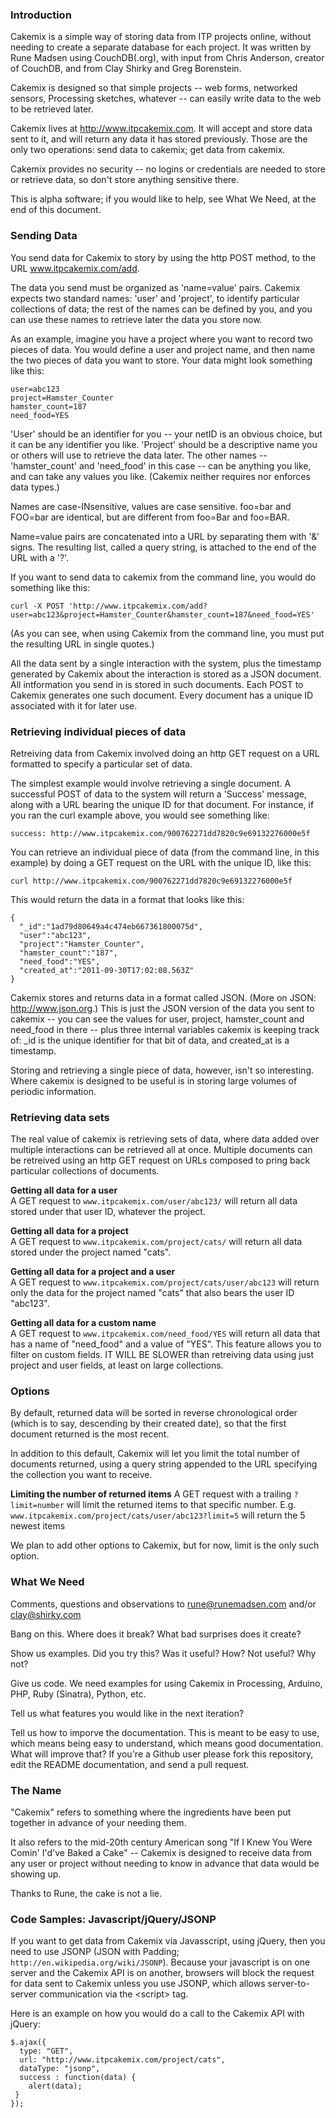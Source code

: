 ### Introduction

Cakemix is a simple way of storing data from ITP projects online, without needing to create a separate database for each project. It was written by Rune Madsen using CouchDB(.org), with input from Chris Anderson, creator of CouchDB, and from Clay Shirky and Greg Borenstein. 

Cakemix is designed so that simple projects -- web forms, networked sensors, Processing sketches, whatever -- can easily write data to the web to be retrieved later.

Cakemix lives at http://www.itpcakemix.com. It will accept and store data sent to it, and will return any data it has stored previously. Those are the only two operations: send data to cakemix; get data from cakemix.

Cakemix provides no security -- no logins or credentials are needed to store or retrieve data, so don't store anything sensitive there.

This is alpha software; if you would like to help, see What We Need, at the end of this document.

### Sending Data

You send data for Cakemix to story by using the http POST method, to the URL www.itpcakemix.com/add.

The data you send must be organized as 'name=value' pairs. Cakemix expects two standard names: 'user' and 'project', to identify particular collections of data; the rest of the names can be defined by you, and you can use these names to retrieve later the data you store now.

As an example, imagine you have a project where you want to record two pieces of data. You would define a user and project name, and then name the two pieces of data you want to store. Your data might look something like this:

    user=abc123
    project=Hamster_Counter
    hamster_count=187
    need_food=YES

'User' should be an identifier for you -- your netID is an obvious choice, but it can be any identifier you like. 'Project' should be a descriptive name you or others will use to retrieve the data later. The other names -- 'hamster_count' and 'need_food' in this case -- can be anything you like, and can take any values you like. (Cakemix neither requires nor enforces data types.)

Names are case-INsensitive, values are case sensitive. foo=bar and FOO=bar are identical, but are different from foo=Bar and foo=BAR.

Name=value pairs are concatenated into a URL by separating them with '&' signs. The resulting list, called a query string, is attached to the end of the URL with a '?'. 

If you want to send data to cakemix from the command line, you would do something like this:

    curl -X POST 'http://www.itpcakemix.com/add?user=abc123&project=Hamster_Counter&hamster_count=187&need_food=YES'
    
(As you can see, when using Cakemix from the command line, you must put the resulting URL in single quotes.)

All the data sent by a single interaction with the system, plus the timestamp generated by Cakemix about the interaction is stored as a JSON document. All intformation you send in is stored in such documents. Each POST to Cakemix generates one such document. Every document has a unique ID associated with it for later use.

### Retrieving individual pieces of data

Retreiving data from Cakemix involved doing an http GET request on a URL formatted to specify a particular set of data.

The simplest example would involve retrieving a single document. A successful POST of data to the system will return a 'Success' message, along with a URL bearing the unique ID for that document. For instance, if you ran the curl example above, you would see something like:

    success: http://www.itpcakemix.com/900762271dd7820c9e69132276000e5f

You can retrieve an individual piece of data (from the command line, in this example) by doing a GET request on the URL with the unique ID, like this:

    curl http://www.itpcakemix.com/900762271dd7820c9e69132276000e5f

This would return the data in a format that looks like this: 

    {
      "_id":"1ad79d80649a4c474eb667361800075d",
      "user":"abc123",
      "project":"Hamster_Counter",
      "hamster_count":"187",
      "need_food":"YES",
      "created_at":"2011-09-30T17:02:08.563Z"
    }

Cakemix stores and returns data in a format called JSON. (More on JSON: http://www.json.org.) This is just the JSON version of the data you sent to cakemix -- you can see the values for user, project, hamster_count and need_food in there -- plus three internal variables cakemix is keeping track of: _id is the unique identifier for that bit of data, and created_at is a timestamp. 

Storing and retrieving a single piece of data, however, isn't so interesting. Where cakemix is designed to be useful is in storing large volumes of periodic information.

### Retrieving data sets

The real value of cakemix is retrieving sets of data, where data added over multiple interactions can be retrieved all at once. Multiple documents can be retreived using an http GET request on URLs composed to pring back particular collections of documents.

**Getting all data for a user**  
A GET request to `www.itpcakemix.com/user/abc123/` will return all data stored under that user ID, whatever the project. 

**Getting all data for a project**  
A GET request to `www.itpcakemix.com/project/cats/` will return all data stored under the project named "cats".

**Getting all data for a project and a user**  
A GET request to `www.itpcakemix.com/project/cats/user/abc123` will return only the data for the project named "cats" that also bears the user ID "abc123". 

**Getting all data for a custom name**  
A GET request to `www.itpcakemix.com/need_food/YES` will return all data that has a name of "need_food" and a value of "YES". This feature allows you to filter on custom fields. IT WILL BE SLOWER than retreiving data using just project and user fields, at least on large collections. 

### Options

By default, returned data will be sorted in reverse chronological order (which is to say, descending by their created date), so that the first document returned is the most recent.

In addition to this default, Cakemix will let you limit the total number of documents returned, using a query string appended to the URL specifying the collection you want to receive. 

**Limiting the number of returned items**
A GET request with a trailing `?limit=number` will limit the returned items to that specific number. E.g. `www.itpcakemix.com/project/cats/user/abc123?limit=5` will return the 5 newest items
 
We plan to add other options to Cakemix, but for now, limit is the only such option.

### What We Need 

Comments, questions and observations to rune@runemadsen.com and/or clay@shirky.com

Bang on this. Where does it break? What bad surprises does it create?

Show us examples. Did you try this? Was it useful? How? Not useful? Why not?

Give us code. We need examples for using Cakemix in Processing, Arduino, PHP, Ruby (Sinatra), Python, etc.

Tell us what features you would like in the next iteration?

Tell us how to imporve the documentation. This is meant to be easy to use, which means being easy to understand, which means good documentation. What will improve that? If you're a Github user please fork this repository, edit the README documentation, and send a pull request. 

### The Name

"Cakemix" refers to something where the ingredients have been put together in advance of your needing them. 

It also refers to the mid-20th century American song "If I Knew You Were Comin' I'd've Baked a Cake" -- Cakemix is designed to receive data from any user or project without needing to know in advance that data would be showing up.

Thanks to Rune, the cake is not a lie.

### Code Samples: Javascript/jQuery/JSONP

If you want to get data from Cakemix via Javasscript, using jQuery, then you need to use JSONP (JSON with Padding;  `http://en.wikipedia.org/wiki/JSONP`). Because your javascript is on one server and the Cakemix API is on another, browsers will block the request for data sent to Cakemix unless you use JSONP, which allows server-to-server communication via the &#60;script&#62; tag. 

Here is an example on how you would do a call to the Cakemix API with jQuery:

    $.ajax({
      type: "GET",
      url: "http://www.itpcakemix.com/project/cats",
      dataType: "jsonp",
      success : function(data) {
        alert(data);
     }
    });